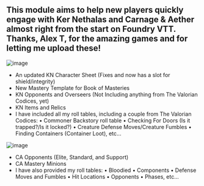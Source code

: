 This module aims to help new players quickly engage with Ker Nethalas and Carnage & Aether almost right from the start on Foundry VTT. Thanks, Alex T, for the amazing games and for letting me upload these!
-----
![image](https://github.com/user-attachments/assets/9288dd49-210d-4ffb-8fb1-d78a9f508231)
- An updated KN Character Sheet (Fixes and now has a slot for shield/integrity)
- New Mastery Template for Book of Masteries
- KN Opponents and Overseers (Not Including anything from The Valorian Codices, yet)
- KN Items and Relics
- I have included all my roll tables, including a couple from The Valorian Codices:
• Commoner Backstory roll table
• Checking For Doors (Is it trapped?/Is it locked?)
• Creature Defense Moves/Creature Fumbles
• Finding Containers (Container Loot), etc...

![image](https://github.com/user-attachments/assets/632a88ad-0600-4cd7-82bb-e10f4b62c650)
- CA Opponents (Elite, Standard, and Support)
- CA Mastery Minions
- I have also provided my roll tables:
• Bloodied
• Components
• Defense Moves and Fumbles
• Hit Locations
• Opponents
• Phases, etc...
